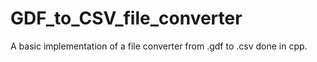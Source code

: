 # GDF_to_CSV_file_converter
A basic implementation of a file converter from .gdf to .csv done in cpp.
